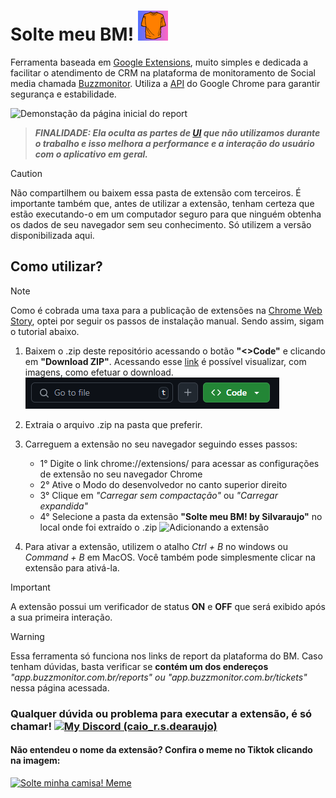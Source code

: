 # Solte meu BM! ![nda](/Solte%20meu%20BM!%20by%20Silvaraujo/images/icon-48.png)

Ferramenta baseada em [Google Extensions](https://developer.chrome.com/docs/extensions/get-started?hl=pt-br), muito simples e dedicada a facilitar o atendimento de CRM na plataforma de monitoramento de Social media chamada [Buzzmonitor](https://buzzmonitor.com.br). Utiliza a [API](https://developer.chrome.com/docs/extensions/reference/api?hl=pt-br) do Google Chrome para garantir segurança e estabilidade.

![Demonstação da página inicial do report](/Images/demo.gif)

> ***_FINALIDADE_: Ela oculta as partes de [UI](https://www.cursospm3.com.br/glossario/ui-user-interface/) que não utilizamos durante o trabalho e isso _melhora a performance_ e a _interação do usuário_ com o aplicativo em geral.***
 
> [!CAUTION]
  > Não compartilhem ou baixem essa pasta de extensão com terceiros. É importante também que, antes de utilizar a extensão, tenham certeza que estão executando-o em um computador seguro para que ninguém obtenha os dados de seu navegador sem seu conhecimento. Só utilizem a versão disponibilizada aqui.

## Como utilizar?
> [!NOTE]
> Como é cobrada uma taxa para a publicação de extensões na [Chrome Web Story](https://chromewebstore.google.com/category/extensions), optei por seguir os passos de instalação manual. Sendo assim, sigam o tutorial abaixo.

1. Baixem o .zip deste repositório acessando o botão **"<>Code"** e clicando em **"Download ZIP"**. Acessando esse [link](https://docs.github.com/pt/repositories/working-with-files/using-files/downloading-source-code-archives) é possível visualizar, com imagens, como efetuar o download. ![botão no git](/Images/button.png)
2. Extraia o arquivo .zip na pasta que preferir.
3. Carreguem a extensão no seu navegador seguindo esses passos:
   - 1° Digite o link chrome://extensions/ para acessar as configurações de extensão no seu navegador Chrome
   - 2° Ative o Modo do desenvolvedor no canto superior direito
   - 3° Clique em *"Carregar sem compactação"* ou *"Carregar expandida"*
   - 4° Selecione a pasta da extensão **"Solte meu BM! by Silvaraujo"** no local onde foi extraído o .zip
   ![Adicionando a extensão](/Images/addExtension.gif)
  
4. Para ativar a extensão, utilizem o atalho _Ctrl + B_ no windows ou _Command + B_ em MacOS. Você também pode simplesmente clicar na extensão para ativá-la.

> [!IMPORTANT]
> A extensão possui um verificador de status **ON** e **OFF** que será exibido após a sua primeira interação.

> [!WARNING]
> Essa ferramenta só funciona nos links de report da plataforma do BM. Caso tenham dúvidas, basta verificar se **contém um dos endereços** _"app.buzzmonitor.com.br/reports" ou "app.buzzmonitor.com.br/tickets"_ nessa página acessada.

### Qualquer dúvida ou problema para executar a extensão, é só chamar! [![My Discord (caio_r.s.dearaujo)](https://img.shields.io/badge/My-Discord-%235865F2.svg)](https://discord.com/users/caio_r.s.dearaujo)

#### Não entendeu o nome da extensão? Confira o meme no Tiktok clicando na imagem: 
[![Solte minha camisa! Meme](https://pbs.twimg.com/ext_tw_video_thumb/1729144247243141120/pu/img/f2V__YP2c1O2x-7U.jpg)](https://www.tiktok.com/@metro.ambulante/video/7305334497036258565)
